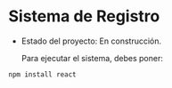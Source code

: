 <h1>Sistema de Registro</h1>

- Estado del proyecto: En construcción.

  Para ejecutar el sistema, debes poner:

```npm install react```
  
